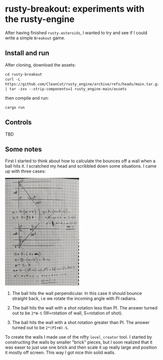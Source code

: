 # rusty-breakout: experiments with the rusty-engine

After having finished `rusty-asteroids`, I wanted
to try and see if I could write a simple `Breakout` game.

## Install and run

After cloning, download the assets:

    cd rusty-breakout
    curl -L https://github.com/CleanCut/rusty_engine/archive/refs/heads/main.tar.gz | tar -zxv --strip-components=1 rusty_engine-main/assets

then compile and run:

    cargo run
    
## Controls

TBD

## Some notes

First I started to think about how to calculate the bounces off
a wall when a ball hits it. I scratched my head and scribbled
down some situations. I came up with three cases:

![](breakout-angle-calcs.png)


1. The ball hits the wall perpendicular. In this case it should
bounce straight back, i.e we rotate the incoming angle with PI radians.

2. The ball hits the wall with a shot rotation less than PI.
The answer turned out to be `2*W-S` (W=rotation of wall, S=rotation of shot).

2. The ball hits the wall with a shot rotation greater than PI.
The answer turned out to be `2*(PI+W)-S`.


To create the walls I made use of the nifty `level_creator` tool.
I started by constructing the walls by smaller "brick" pieces, but
I soon realized that it was easer to just use one brick and then
scale it up really large and position it mostly off screen. This
way I got nice thin solid walls.
